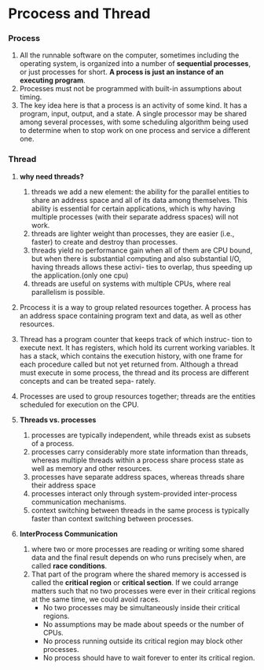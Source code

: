 # Prcocess and Thread 


### Process

 1. All the runnable software on the computer, sometimes including the operating system, is organized into a number of **sequential processes**, or just processes for short. **A process is just an instance of an executing program**.
 2. Processes must not be programmed with built-in assumptions about timing.
 3. The key idea here is that a process is an activity of some kind. It has a program, input, output, and a state. A single processor may be shared among several processes, with some scheduling algorithm being used to determine when to stop work on one process and service a different one.
 
### Thread

 1. **why need threads?**
    1. threads we add a new element: the ability for the parallel entities to share an address space and all of its data among themselves. This ability is essential for certain applications, which is why having multiple processes (with their separate address spaces) will not work.
    2. threads are lighter weight than processes, they are easier (i.e., faster) to create and destroy than processes.
    3. threads yield no performance gain when all of them are CPU bound, but when there is substantial computing and also substantial I/O, having threads allows these activi- ties to overlap, thus speeding up the application.(only one cpu)
    4. threads are useful on systems with multiple CPUs, where real parallelism is possible.

 2. Prcocess it is a way to group related resources together. A process has an address space containing program text and data, as well as other resources. 

 3. Thread has a program counter that keeps track of which instruc- tion to execute next. It has registers, which hold its current working variables. It has a stack, which contains the execution history, with one frame for each procedure called but not yet returned from. Although a thread must execute in some process, the thread and its process are different concepts and can be treated sepa- rately.

 4. Processes are used to group resources together; threads are the entities scheduled for execution on the CPU.

 5. **Threads vs. processes**
    1. processes are typically independent, while threads exist as subsets of a process.
    2. processes carry considerably more state information than threads, whereas multiple threads within a process share process state as well as memory and other resources. 
    3. processes have separate address spaces, whereas threads share their address space
    4. processes interact only through system-provided inter-process communication mechanisms.
    5. context switching between threads in the same process is typically faster than context switching between processes.

 6. **InterProcess Communication**
    1. where two or more processes are reading or writing some shared data and the final result depends on who runs precisely when, are called **race conditions**. 
    2. That part of the program where the shared memory is accessed is called the **critical region** or **critical section**. If we could arrange matters such that no two processes were ever in their critical regions at the same time, we could avoid races. 
        - No two processes may be simultaneously inside their critical regions.
        - No assumptions may be made about speeds or the number of CPUs.
        - No process running outside its critical region may block other processes.
        - No process should have to wait forever to enter its critical region.
